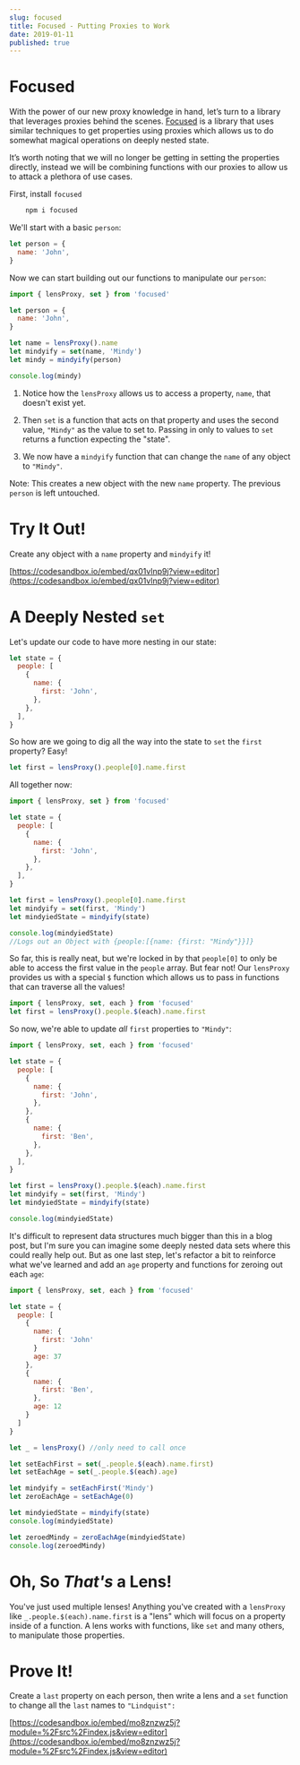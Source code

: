 ```yaml
---
slug: focused
title: Focused - Putting Proxies to Work
date: 2019-01-11
published: true
---
```


# Focused

With the power of our new proxy knowledge in hand, let’s turn to a library that leverages proxies behind the scenes. [Focused](https://github.com/yelouafi/focused) is a library that uses similar techniques to get properties using proxies which allows us to do somewhat magical operations on deeply nested state.

It’s worth noting that we will no longer be getting in setting the properties directly, instead we will be combining functions with our proxies to allow us to attack a plethora of use cases.

First, install `focused`

```bash
    npm i focused
```

We'll start with a basic `person`:

```js
let person = {
  name: 'John',
}
```

Now we can start building out our functions to manipulate our `person`:

```js
import { lensProxy, set } from 'focused'

let person = {
  name: 'John',
}

let name = lensProxy().name
let mindyify = set(name, 'Mindy')
let mindy = mindyify(person)

console.log(mindy)
```

1. Notice how the `lensProxy` allows us to access a property, `name`, that doesn't exist yet.

2. Then `set` is a function that acts on that property and uses the second value, `"Mindy"` as the value to set to. Passing in only to values to `set` returns a function expecting the "state".

3. We now have a `mindyify` function that can change the `name` of any object to `"Mindy"`.

Note: This creates a new object with the new `name` property. The previous `person` is left untouched.

# Try It Out!

Create any object with a `name` property and `mindyify` it!

[https://codesandbox.io/embed/qx01vlnp9j?view=editor](https://codesandbox.io/embed/qx01vlnp9j?view=editor)

# A Deeply Nested `set`

Let's update our code to have more nesting in our state:

```js
let state = {
  people: [
    {
      name: {
        first: 'John',
      },
    },
  ],
}
```

So how are we going to dig all the way into the state to `set` the `first` property? Easy!

```js
let first = lensProxy().people[0].name.first
```

All together now:

```js
import { lensProxy, set } from 'focused'

let state = {
  people: [
    {
      name: {
        first: 'John',
      },
    },
  ],
}

let first = lensProxy().people[0].name.first
let mindyify = set(first, 'Mindy')
let mindyiedState = mindyify(state)

console.log(mindyiedState)
//Logs out an Object with {people:[{name: {first: "Mindy"}}]}
```

So far, this is really neat, but we're locked in by that `people[0]` to only be able to access the first value in the `people` array. But fear not! Our `lensProxy` provides us with a special `$` function which allows us to pass in functions that can traverse all the values!

```js
import { lensProxy, set, each } from 'focused'
let first = lensProxy().people.$(each).name.first
```

So now, we're able to update _all_ `first` properties to `"Mindy"`:

```js
import { lensProxy, set, each } from 'focused'

let state = {
  people: [
    {
      name: {
        first: 'John',
      },
    },
    {
      name: {
        first: 'Ben',
      },
    },
  ],
}

let first = lensProxy().people.$(each).name.first
let mindyify = set(first, 'Mindy')
let mindyiedState = mindyify(state)

console.log(mindyiedState)
```

It's difficult to represent data structures much bigger than this in a blog post, but I'm sure you can imagine some deeply nested data sets where this could really help out. But as one last step, let's refactor a bit to reinforce what we've learned and add an `age` property and functions for zeroing out each `age`:

```js
import { lensProxy, set, each } from 'focused'

let state = {
  people: [
    {
      name: {
        first: 'John'
      }
      age: 37
    },
    {
      name: {
        first: 'Ben',
      },
      age: 12
    }
  ]
}

let _ = lensProxy() //only need to call once

let setEachFirst = set(_.people.$(each).name.first)
let setEachAge = set(_.people.$(each).age)

let mindyify = setEachFirst('Mindy')
let zeroEachAge = setEachAge(0)

let mindyiedState = mindyify(state)
console.log(mindyiedState)

let zeroedMindy = zeroEachAge(mindyiedState)
console.log(zeroedMindy)
```

# Oh, So _That's_ a Lens!

You've just used multiple lenses! Anything you've created with a `lensProxy`
like `_.people.$(each).name.first` is a "lens" which will focus on a property inside of a function. A lens works with functions, like `set` and many others, to manipulate those properties.

# Prove It!

Create a `last` property on each person, then write a lens and a `set` function to change all the `last` names to `"Lindquist":`

[https://codesandbox.io/embed/mo8znzwz5j?module=%2Fsrc%2Findex.js&view=editor](https://codesandbox.io/embed/mo8znzwz5j?module=%2Fsrc%2Findex.js&view=editor)
